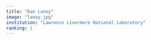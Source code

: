 ```yaml
---
title: "Dan Laney"
image: "laney.jpg"
institution: "Lawrence Livermore National Laboratory"
ranking: 1
---
```

